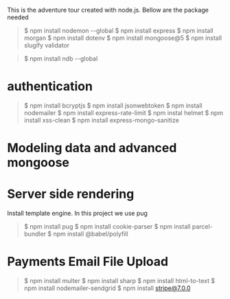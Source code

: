 This is the adventure tour created with node.js. Bellow are the package needed

> \$ npm install nodemon --global
> \$ npm install express
> \$ npm install morgan
> \$ npm install dotenv
> \$ npm install mongoose@5
> \$ npm install slugify validator

> \$ npm install ndb --global

# authentication

> \$ npm install bcryptjs
> \$ npm install jsonwebtoken
> \$ npm install nodemailer
> \$ npm install express-rate-limit
> \$ npm instal helmet
> \$ npm install xss-clean
> \$ npm install express-mongo-sanitize

# Modeling data and advanced mongoose

# Server side rendering

Install template engine. In this project we use pug

> \$ npm install pug
> \$ npm install cookie-parser
> \$ npm install parcel-bundler
> \$ npm install @babel/polyfill

# Payments Email File Upload

> \$ npm install multer
> \$ npm install sharp
> \$ npm install html-to-text
> \$ npm install nodemailer-sendgrid
> \$ npm install stripe@7.0.0
